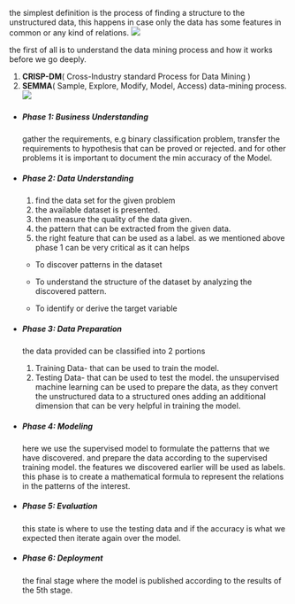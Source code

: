 the simplest definition is the process of finding a structure to the unstructured data, this happens in case only the data has some features in common or any kind of relations. 
![](https://learning.oreilly.com/api/v2/epubs/urn:orm:book:9781789801217/files/assets/32f60651-b8ff-4ec0-96fa-7b7145366467.png)

the first of all is to understand the data mining process and how it works before we go deeply. 
1. **CRISP-DM**( Cross-Industry  standard Process for Data Mining )
2. **SEMMA**( Sample, Explore, Modify, Model, Access) data-mining process.  
![](https://learning.oreilly.com/api/v2/epubs/urn:orm:book:9781789801217/files/assets/ff5d5601-03c9-465c-92dd-b830b77cd130.png)

- ##### **Phase 1**: **Business Understanding**
  gather the requirements, e.g binary classification problem,  transfer the requirements  to hypothesis that can be proved or rejected. and for other problems it is important to document the min accuracy of the Model. 
	
- ##### **Phase 2**: **Data Understanding**
  1. find the data set for the given problem 
  2. the available dataset is presented.
  3. then measure the quality of the data given. 
  4. the pattern that can be extracted from the given data. 
  5. the right feature that can be used as a label. 
	as we mentioned above phase 1 can be very critical as it can helps
	-   To discover patterns in the dataset

	-   To understand the structure of the dataset by analyzing the discovered pattern.
  
	-   To identify or derive the target variable
	
- ##### **Phase 3**: **Data Preparation**
  the data provided can be classified into 2 portions
  1. Training Data- that can be used to train the model.
  2. Testing Data- that can be used to test the model. 
  the unsupervised machine learning can be used to prepare the data, as they convert the unstructured data to a structured ones adding an additional dimension that can be very helpful in training the model. 
	
- ##### **Phase 4**: **Modeling**
  here we use the supervised model to formulate the patterns that we have discovered.  and prepare the data according to the supervised training model. the features we discovered earlier will be used as labels. this phase is to create a mathematical formula to represent the relations in the patterns of the interest. 
	
- ##### **Phase 5**: **Evaluation**
	this state is where to use the testing data and if the accuracy is what we expected then iterate again over the model. 
	
- ##### **Phase 6**: **Deployment**
  the final stage where the model is published according to the results of the 5th stage. 
  
  
